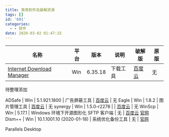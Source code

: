 ```yaml
---
title: 常用软件及破解资源
tags: []
id: '691'
categories:
  - - 软件
date: 2020-03-02 01:47:15
---
```


| 名称 | 平台 | 版本 |说明 | 破解版 | 原版 |
| ------ | ------ | ------ | ------ | ------ | ------ |
| [Internet Download Manager](https://wqdy.top/366.html) | Win | 6.35.18 | 下载工具 | [百度云](https://pan.baidu.com/s/1t7PI_ttHLHSdT3iHbcWuvg) | 无



待整理添加

ADSafe | Win | 5.1.921.1800 | 广告屏蔽工具 | [百度云](https://pan.baidu.com/s/1FJainInXigwJXqGKShxrAw) | 无
Eagle | Win | 1.8.2 | 图片管理工具 | [百度云](https://pan.baidu.com/s/1MLnDNKA3ZBiY-xuZCjMV_w) | 无
synergy | Win | 1.5.0-r2278 |  | [百度云](https://pan.baidu.com/s/1QYsFCcmbRxypsvEYskZAug) | 无
WinScp | Win | 5.17.1 | Windows 环境下开源图形化 SFTP 客户端 | 无 | [百度云](https://pan.baidu.com/s/1_x5p8ISh2-8NK2VDS9P6VA) [官网](https://winscp.net/eng/docs/lang:chs)
Dism++ | Win | 10.1.1001.10 (2020-01-18) | 系统优化备份工具 | 无 | [官网](http://www.chuyu.me/zh-Hans/index.html)


Parallels Desktop
